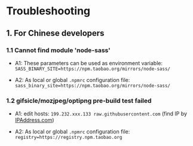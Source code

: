 # Troubleshooting

## 1. For Chinese developers

### 1.1 Cannot find module 'node-sass'

- A1: These parameters can be used as environment variable: `SASS_BINARY_SITE=https://npm.taobao.org/mirrors/node-sass/`

- A2: As local or global `.npmrc` configuration file: `sass_binary_site=https://npm.taobao.org/mirrors/node-sass/`

### 1.2 gifsicle/mozjpeg/optipng pre-build test failed

- A1: edit hosts: `199.232.xxx.133 raw.githubusercontent.com` (find IP by [IPAddress.com](https://www.ipaddress.com/))

- A2: As local or global `.npmrc` configuration file: `registry=https://registry.npm.taobao.org`

